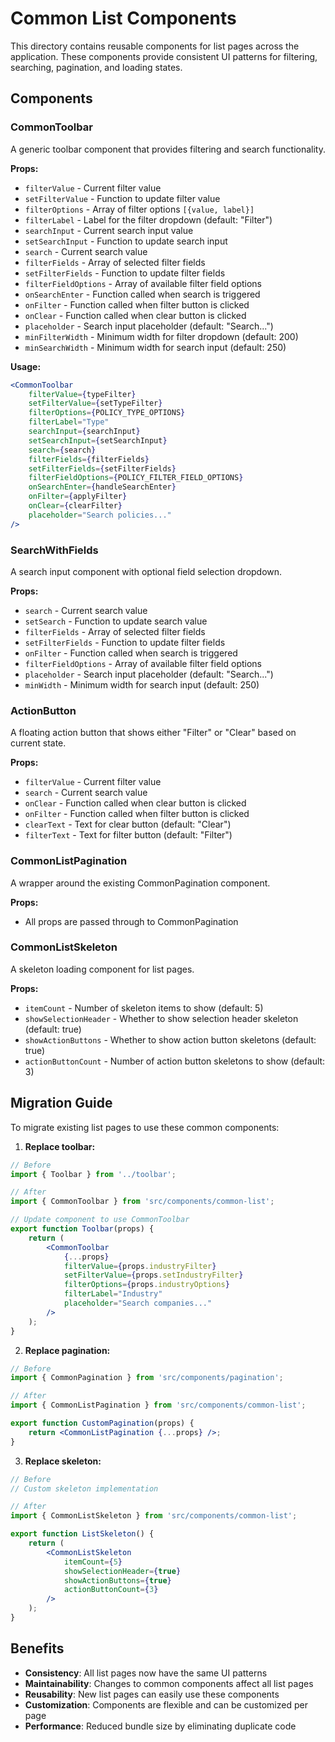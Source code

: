 # Common List Components

This directory contains reusable components for list pages across the application. These components provide consistent UI patterns for filtering, searching, pagination, and loading states.

## Components

### CommonToolbar
A generic toolbar component that provides filtering and search functionality.

**Props:**
- `filterValue` - Current filter value
- `setFilterValue` - Function to update filter value
- `filterOptions` - Array of filter options `[{value, label}]`
- `filterLabel` - Label for the filter dropdown (default: "Filter")
- `searchInput` - Current search input value
- `setSearchInput` - Function to update search input
- `search` - Current search value
- `filterFields` - Array of selected filter fields
- `setFilterFields` - Function to update filter fields
- `filterFieldOptions` - Array of available filter field options
- `onSearchEnter` - Function called when search is triggered
- `onFilter` - Function called when filter button is clicked
- `onClear` - Function called when clear button is clicked
- `placeholder` - Search input placeholder (default: "Search...")
- `minFilterWidth` - Minimum width for filter dropdown (default: 200)
- `minSearchWidth` - Minimum width for search input (default: 250)

**Usage:**
```jsx
<CommonToolbar
    filterValue={typeFilter}
    setFilterValue={setTypeFilter}
    filterOptions={POLICY_TYPE_OPTIONS}
    filterLabel="Type"
    searchInput={searchInput}
    setSearchInput={setSearchInput}
    search={search}
    filterFields={filterFields}
    setFilterFields={setFilterFields}
    filterFieldOptions={POLICY_FILTER_FIELD_OPTIONS}
    onSearchEnter={handleSearchEnter}
    onFilter={applyFilter}
    onClear={clearFilter}
    placeholder="Search policies..."
/>
```

### SearchWithFields
A search input component with optional field selection dropdown.

**Props:**
- `search` - Current search value
- `setSearch` - Function to update search value
- `filterFields` - Array of selected filter fields
- `setFilterFields` - Function to update filter fields
- `onFilter` - Function called when search is triggered
- `filterFieldOptions` - Array of available filter field options
- `placeholder` - Search input placeholder (default: "Search...")
- `minWidth` - Minimum width for search input (default: 250)

### ActionButton
A floating action button that shows either "Filter" or "Clear" based on current state.

**Props:**
- `filterValue` - Current filter value
- `search` - Current search value
- `onClear` - Function called when clear button is clicked
- `onFilter` - Function called when filter button is clicked
- `clearText` - Text for clear button (default: "Clear")
- `filterText` - Text for filter button (default: "Filter")

### CommonListPagination
A wrapper around the existing CommonPagination component.

**Props:**
- All props are passed through to CommonPagination

### CommonListSkeleton
A skeleton loading component for list pages.

**Props:**
- `itemCount` - Number of skeleton items to show (default: 5)
- `showSelectionHeader` - Whether to show selection header skeleton (default: true)
- `showActionButtons` - Whether to show action button skeletons (default: true)
- `actionButtonCount` - Number of action button skeletons to show (default: 3)

## Migration Guide

To migrate existing list pages to use these common components:

1. **Replace toolbar:**
```jsx
// Before
import { Toolbar } from '../toolbar';

// After
import { CommonToolbar } from 'src/components/common-list';

// Update component to use CommonToolbar
export function Toolbar(props) {
    return (
        <CommonToolbar
            {...props}
            filterValue={props.industryFilter}
            setFilterValue={props.setIndustryFilter}
            filterOptions={props.industryOptions}
            filterLabel="Industry"
            placeholder="Search companies..."
        />
    );
}
```

2. **Replace pagination:**
```jsx
// Before
import { CommonPagination } from 'src/components/pagination';

// After
import { CommonListPagination } from 'src/components/common-list';

export function CustomPagination(props) {
    return <CommonListPagination {...props} />;
}
```

3. **Replace skeleton:**
```jsx
// Before
// Custom skeleton implementation

// After
import { CommonListSkeleton } from 'src/components/common-list';

export function ListSkeleton() {
    return (
        <CommonListSkeleton
            itemCount={5}
            showSelectionHeader={true}
            showActionButtons={true}
            actionButtonCount={3}
        />
    );
}
```

## Benefits

- **Consistency**: All list pages now have the same UI patterns
- **Maintainability**: Changes to common components affect all list pages
- **Reusability**: New list pages can easily use these components
- **Customization**: Components are flexible and can be customized per page
- **Performance**: Reduced bundle size by eliminating duplicate code 
